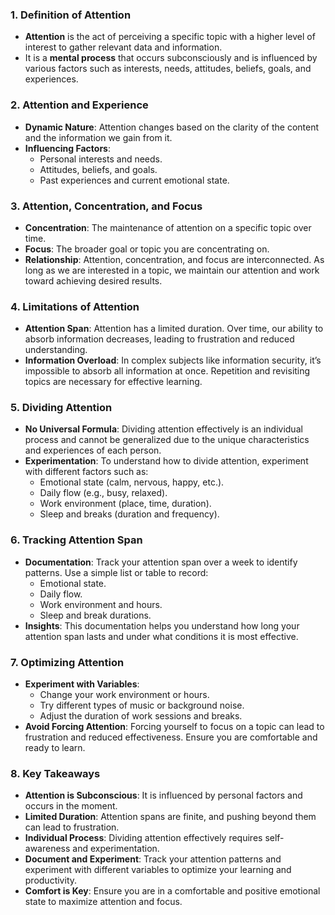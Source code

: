 ### 1. **Definition of Attention**
   - **Attention** is the act of perceiving a specific topic with a higher level of interest to gather relevant data and information.
   - It is a **mental process** that occurs subconsciously and is influenced by various factors such as interests, needs, attitudes, beliefs, goals, and experiences.



### 2. **Attention and Experience**
   - **Dynamic Nature**: Attention changes based on the clarity of the content and the information we gain from it.
   - **Influencing Factors**:
     - Personal interests and needs.
     - Attitudes, beliefs, and goals.
     - Past experiences and current emotional state.



### 3. **Attention, Concentration, and Focus**
   - **Concentration**: The maintenance of attention on a specific topic over time.
   - **Focus**: The broader goal or topic you are concentrating on.
   - **Relationship**: Attention, concentration, and focus are interconnected. As long as we are interested in a topic, we maintain our attention and work toward achieving desired results.



### 4. **Limitations of Attention**
   - **Attention Span**: Attention has a limited duration. Over time, our ability to absorb information decreases, leading to frustration and reduced understanding.
   - **Information Overload**: In complex subjects like information security, it’s impossible to absorb all information at once. Repetition and revisiting topics are necessary for effective learning.



### 5. **Dividing Attention**
   - **No Universal Formula**: Dividing attention effectively is an individual process and cannot be generalized due to the unique characteristics and experiences of each person.
   - **Experimentation**: To understand how to divide attention, experiment with different factors such as:
     - Emotional state (calm, nervous, happy, etc.).
     - Daily flow (e.g., busy, relaxed).
     - Work environment (place, time, duration).
     - Sleep and breaks (duration and frequency).



### 6. **Tracking Attention Span**
   - **Documentation**: Track your attention span over a week to identify patterns. Use a simple list or table to record:
     - Emotional state.
     - Daily flow.
     - Work environment and hours.
     - Sleep and break durations.
   - **Insights**: This documentation helps you understand how long your attention span lasts and under what conditions it is most effective.



### 7. **Optimizing Attention**
   - **Experiment with Variables**:
     - Change your work environment or hours.
     - Try different types of music or background noise.
     - Adjust the duration of work sessions and breaks.
   - **Avoid Forcing Attention**: Forcing yourself to focus on a topic can lead to frustration and reduced effectiveness. Ensure you are comfortable and ready to learn.



### 8. **Key Takeaways**
   - **Attention is Subconscious**: It is influenced by personal factors and occurs in the moment.
   - **Limited Duration**: Attention spans are finite, and pushing beyond them can lead to frustration.
   - **Individual Process**: Dividing attention effectively requires self-awareness and experimentation.
   - **Document and Experiment**: Track your attention patterns and experiment with different variables to optimize your learning and productivity.
   - **Comfort is Key**: Ensure you are in a comfortable and positive emotional state to maximize attention and focus.